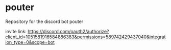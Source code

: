 # pouter
Repository for the discord bot pouter

invite link: https://discord.com/oauth2/authorize?client_id=1051581916584886383&permissions=589742429437040&integration_type=0&scope=bot

